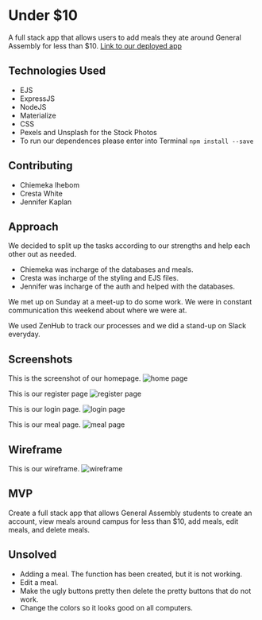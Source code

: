 # Under $10
A full stack app that allows users to add meals they ate around General Assembly for less than $10.
[Link to our deployed app](https://aqueous-harbor-86966.herokuapp.com/)

## Technologies Used
- EJS
- ExpressJS
- NodeJS
- Materialize
- CSS
- Pexels and Unsplash for the Stock Photos
- To run our dependences please enter into Terminal `npm install --save`

## Contributing 
- Chiemeka Ihebom
- Cresta White
- Jennifer Kaplan

## Approach
We decided to split up the tasks according to our strengths and help each other out as needed.

- Chiemeka was incharge of the databases and meals.
- Cresta was incharge of the styling and EJS files.
- Jennifer was incharge of the auth and helped with the databases.

We met up on Sunday at a meet-up to do some work. We were in constant communication this weekend about where we were at.

We used ZenHub to track our processes and we did a stand-up on Slack everyday.

## Screenshots
This is the screenshot of our homepage.
![home page](https://i.imgur.com/WairOPa.jpg)

This is our register page
![register page](https://i.imgur.com/xyOWgIY.png)

This is our login page.
![login page](https://i.imgur.com/ix2QwoD.png)

This is our meal page.
![meal page](https://i.imgur.com/4tHHGjA.png)


## Wireframe

This is our wireframe.
![wireframe](https://i.imgur.com/WrqXZb3.png)

## MVP
Create a full stack app that allows General Assembly students to create an account, view meals around campus for less than $10, add meals, edit meals, and delete meals.

## Unsolved
- Adding a meal. The function has been created, but it is not working.
- Edit a meal.
- Make the ugly buttons pretty then delete the pretty buttons that do not work.
- Change the colors so it looks good on all computers.
